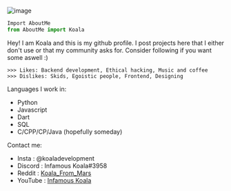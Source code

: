 ![image](https://user-images.githubusercontent.com/75808182/221623540-5e63cf93-0515-4f8d-b6e2-62dec92e0cb2.gif)
```py
Import AboutMe
from AboutMe import Koala
```

Hey! I am Koala and this is my github profile. I post projects here that I either don't use or that my community asks for. Consider following if you want some aswell :)
```
>>> Likes: Backend development, Ethical hacking, Music and coffee
>>> Dislikes: Skids, Egoistic people, Frontend, Designing
```
Languages I work in: 
- Python
- Javascript
- Dart
- SQL
- C/CPP/CP/Java (hopefully someday)

Contact me: 
- Insta : @koaladevelopment
- Discord : Infamous Koala#3958
- Reddit : [Koala_From_Mars](https://www.reddit.com/user/Koala_From_Mars)
- YouTube : [Infamous Koala](youtube.com/infamouskoala)

